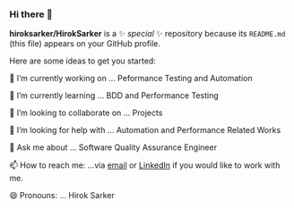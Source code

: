 ### Hi there 👋
**hiroksarker/HirokSarker** is a ✨ _special_ ✨ repository because its `README.md` (this file) appears on your GitHub profile.

Here are some ideas to get you started:

🔭 I’m currently working on ... Peformance Testing and Automation

🌱 I’m currently learning ... BDD and Performance Testing

👯 I’m looking to collaborate on ... Projects

🤔 I’m looking for help with ... Automation and Performance Related Works

💬 Ask me about ... Software Quality Assurance Engineer

📫 How to reach me: ...via [email](mailto:hirok.sarker@gmail.com) or [LinkedIn](https://www.linkedin.com/in/hiroksarker/) if you would like to work with me. 

😄 Pronouns: ... Hirok Sarker

